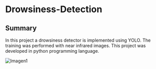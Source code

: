 # Drowsiness-Detection

## Summary
In this project a drowsiness detector is implemented using YOLO. The training was performed with near infrared images. 
This project was developed in python programming language. 

![Imagen1](https://user-images.githubusercontent.com/44073142/173001355-f962463b-d48f-4a66-87d1-a026bfc53800.pngstyle=centerme)
